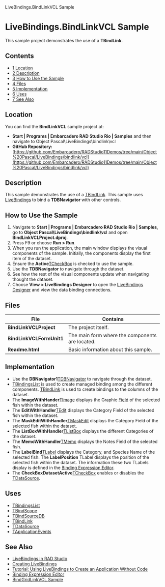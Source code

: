 LiveBindings.BindLinkVCL Sample[]()
# LiveBindings.BindLinkVCL Sample 


This sample project demonstrates the use of a **TBindLink**.
## Contents



* [1 Location](#Location)
* [2 Description](#Description)
* [3 How to Use the Sample](#How_to_Use_the_Sample)
* [4 Files](#Files)
* [5 Implementation](#Implementation)
* [6 Uses](#Uses)
* [7 See Also](#See_Also)


## Location 

You can find the **BindLinkVCL** sample project at:
* **Start | Programs | Embarcadero RAD Studio Rio | Samples** and then navigate to Object Pascal\LiveBindings\bindlink\vcl
* **GitHub Repository:**[https://github.com/Embarcadero/RADStudio11Demos/tree/main/Object%20Pascal/LiveBindings/bindlink/vcl](https://github.com/Embarcadero/RADStudio11Demos/tree/main/Object%20Pascal/LiveBindings/bindlink/vcl)

## Description 

This sample demonstrates the use of a [TBindLink](http://docwiki.embarcadero.com/Libraries/en/Data.Bind.Components.TBindLink). This sample uses [LiveBindings](http://docwiki.embarcadero.com/RADStudio/en/LiveBindings_in_RAD_Studio) to bind a **TDBNavigator** with other controls.
## How to Use the Sample 


1.  Navigate to **Start | Programs | Embarcadero RAD Studio Rio | Samples**, go to **Object Pascal\LiveBindings\bindlink\vcl** and open **BindLinkVCLProject.dproj**.
2.  Press F9 or choose **Run > Run**.
3.  When you run the application, the main window displays the visual components of the sample. Initially, the components display the first item of the dataset.
4.  Ensure the **Active**[TCheckBox](http://docwiki.embarcadero.com/Libraries/en/Vcl.StdCtrls.TCheckBox) is checked to use the sample.
5.  Use the **TDBNavigator** to navigate through the dataset.
6.  See how the rest of the visual components update when navigating thought the dataset.
7.  Choose **View > LiveBindings Designer** to open the [LiveBindings Designer](http://docwiki.embarcadero.com/RADStudio/en/LiveBindings_Designer) and view the data binding connections.

## Files 



| **File**                 | **Contains**                                    |
| ------------------------ | ----------------------------------------------- |
| **BindLinkVCLProject**   | The project itself.                             |
| **BindLinkVCLFormUnit1** | The main form where the components are located. |
| **Readme.html**          | Basic information about this sample.            |


## Implementation 


*  Use the **DBNavigator1**[TDBNavigator](http://docwiki.embarcadero.com/Libraries/en/Vcl.DBCtrls.TDBNavigator) to navigate through the dataset.
* [TBindingsList](http://docwiki.embarcadero.com/Libraries/en/Data.Bind.Components.TBindingsList) is used to create managed binding among the different components. [TBindLink](http://docwiki.embarcadero.com/Libraries/en/Data.Bind.Components.TBindLink) is used to create bindings to the columns of the dataset.
*  The **ImageWithHander**[TImage](http://docwiki.embarcadero.com/Libraries/en/Vcl.ExtCtrls.TImage) displays the Graphic [Field](http://docwiki.embarcadero.com/Libraries/en/Data.DB.TDataSet.Fields) of the selected fish within the dataset.
*  The **EditWithHandler**[TEdit](http://docwiki.embarcadero.com/Libraries/en/Vcl.StdCtrls.TEdit) displays the Category Field of the selected fish within the dataset.
*  The **MaskEditWithHandler**[TMaskEdit](http://docwiki.embarcadero.com/Libraries/en/Vcl.Mask.TMaskEdit) displays the Category Field of the selected fish within the dataset.
*  The **ListBoxWithHandler**[TListBox](http://docwiki.embarcadero.com/Libraries/en/Vcl.StdCtrls.TListBox) displays the different Categories of the dataset.
*  The **MemoWithHandler**[TMemo](http://docwiki.embarcadero.com/Libraries/en/Vcl.StdCtrls.TMemo) displays the Notes Field of the selected fish.
*  The **LabelBind**[TLabel](http://docwiki.embarcadero.com/Libraries/en/Vcl.StdCtrls.TLabel) displays the Category, and Species Name of the selected fish. The **LabelPosition** TLabel displays the position of the selected fish within the dataset. The information these two TLabels display is defined in the [Binding Expression Editor](http://docwiki.embarcadero.com/RADStudio/en/Binding_Expression_Editor).
*  The **CheckBoxDatasetActive**[TCheckBox](http://docwiki.embarcadero.com/Libraries/en/Vcl.StdCtrls.TCheckBox) enables or disables the [TDataSource](http://docwiki.embarcadero.com/Libraries/en/Data.DB.TDataSource).

## Uses 


* [TBindingsList](http://docwiki.embarcadero.com/Libraries/en/Data.Bind.Components.TBindingsList)
* [TBindScope](http://docwiki.embarcadero.com/Libraries/en/Data.Bind.Components.TBindScope)
* [TBindSourceDB](http://docwiki.embarcadero.com/Libraries/en/Data.Bind.DBScope.TBindSourceDB)
* [TBindLink](http://docwiki.embarcadero.com/Libraries/en/Data.Bind.Components.TBindLink)
* [TDataSource](http://docwiki.embarcadero.com/Libraries/en/Data.DB.TDataSource)
* [TApplicationEvents](http://docwiki.embarcadero.com/Libraries/en/Vcl.AppEvnts.TApplicationEvents)

## See Also 


* [LiveBindings in RAD Studio](http://docwiki.embarcadero.com/RADStudio/en/LiveBindings_in_RAD_Studio)
* [Creating LiveBindings](http://docwiki.embarcadero.com/RADStudio/en/Creating_LiveBindings)
* [Tutorial: Using LiveBindings to Create an Application Without Code](http://docwiki.embarcadero.com/RADStudio/en/Tutorial:_Using_LiveBindings_to_Create_an_Application_Without_Code)
* [Binding Expression Editor](http://docwiki.embarcadero.com/RADStudio/en/Binding_Expression_Editor)
* [BindGridLinkVCL Sample](http://docwiki.embarcadero.com/CodeExamples/en/LiveBindings.BindGridLinkVCL_Sample)





